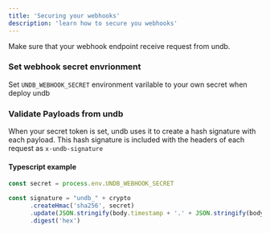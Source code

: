 ```yaml
---
title: 'Securing your webhooks'
description: 'learn how to secure you webhooks'
---
```


Make sure that your webhook endpoint receive request from undb.

### Set webhook secret envrionment

Set `UNDB_WEBHOOK_SECRET` environment varilable to your own secret when deploy undb

### Validate Payloads from undb

When your secret token is set, undb uses it to create a hash signature with each payload. This hash signature is included with the headers of each request as `x-undb-signature`

#### Typescript example

```ts
const secret = process.env.UNDB_WEBHOOK_SECRET

const signature = "undb_" + crypto
      .createHmac('sha256', secret)
      .update(JSON.stringify(body.timestamp + '.' + JSON.stringify(body)))
      .digest('hex')
```



